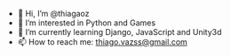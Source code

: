 - 👋 Hi, I’m @thiagaoz
- 👀 I’m interested in Python and Games
- 🌱 I’m currently learning Django, JavaScript and Unity3d
- 📫 How to reach me: thiago.vazss@gmail.com

<!---
thiagaoz/thiagaoz is a ✨ special ✨ repository because its `README.md` (this file) appears on your GitHub profile.
You can click the Preview link to take a look at your changes.
--->
